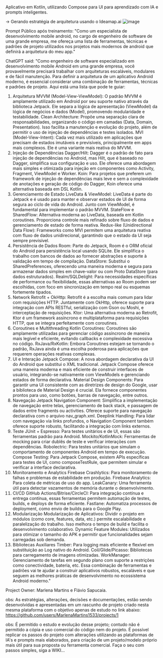 Aplicativo em Kotlin, utilizando Compose para UI para aprendizado com IA e prompts inteligentes.

-> Gerando estratégia de arquitetura usando o Ideamap.ai
![image](https://github.com/user-attachments/assets/0475fb72-6c03-4b29-b1e4-7b9ee12e39a8)

Prompt Público após treinamento: 
        "Como um especialista de desenvolvimento mobile android, 
        no cargo de engenheiro de software de uma grande empresa,
        me ofereça uma lista de ferramentas, técnicas e padrões de projeto utilizados nos projetos mais modernos de android 
        que definirá a arquitetura do meu app."

ChatGPT said:
      "Como engenheiro de software especializado em desenvolvimento mobile Android em uma grande empresa, 
      você provavelmente precisará trabalhar com arquiteturas escaláveis, modulares e de fácil manutenção. 
      Para definir a arquitetura de um aplicativo Android moderno, é essencial considerar uma combinação de ferramentas, técnicas e padrões de projeto. 
      Aqui está uma lista que pode te guiar:

1. Arquitetura
MVVM (Model-View-ViewModel): O padrão MVVM é amplamente utilizado em Android por seu suporte nativo através da biblioteca Jetpack. Ele separa a lógica de apresentação (ViewModel) da lógica de negócios e dados (Model), promovendo modularidade e testabilidade.
Clean Architecture: Propõe uma separação clara de responsabilidades, organizando o código em camadas (Data, Domain, Presentation). Isso facilita a manutenção e evolução do projeto, além de permitir o uso de injeção de dependências e testes isolados.
MVI (Model-View-Intent): Cada vez mais utilizado em aplicações que precisam de estados imutáveis e previsíveis, principalmente em apps mais complexos. Ele é uma variante mais reativa do MVVM.
2. Injeção de Dependências
Dagger/Hilt: Dagger é o padrão de fato para injeção de dependências no Android, mas Hilt, que é baseado no Dagger, simplifica sua configuração e uso. Ele oferece uma abordagem mais simples e otimizada para injeção em componentes como Activity, Fragment, ViewModel e Worker.
Koin: Para projetos que preferem um framework de injeção de dependências mais leve e sem a complexidade de anotações e geração de código do Dagger, Koin oferece uma alternativa baseada em DSL Kotlin.
3. Gerenciamento de Estado
LiveData & ViewModel: LiveData é parte do Jetpack e é usado para manter e observar estados de UI de forma segura ao ciclo de vida do Android. Junto com ViewModel, é fundamental para implementar o padrão MVVM.
StateFlow e SharedFlow: Alternativa moderna ao LiveData, baseada em Kotlin coroutines. Proporciona controle mais refinado sobre fluxo de dados e gerenciamento de estado de forma reativa.
Redux-like (Unidirectional Data Flow): Frameworks como MVI permitem uma arquitetura reativa com fluxo de dados unidirecional, garantindo que o estado da UI seja sempre previsível.
4. Persistência de Dados
Room: Parte do Jetpack, Room é o ORM oficial do Android para persistência local usando SQLite. Ele simplifica o trabalho com bancos de dados ao fornecer abstrações e suporte à validação em tempo de compilação.
DataStore: Substitui o SharedPreferences, oferecendo uma maneira moderna e segura para armazenar dados simples em chave-valor ou com Proto DataStore (para dados estruturados).
Realm/SQLDelight: Para necessidades específicas de performance ou flexibilidade, essas alternativas ao Room podem ser escolhidas, com foco em sincronização em tempo real ou esquemas fortemente tipados.
5. Network
Retrofit + OkHttp: Retrofit é a escolha mais comum para lidar com requisições HTTP. Juntamente com OkHttp, oferece suporte para integração com APIs RESTful, serialização com Gson ou Moshi, e interceptação de requisições.
Ktor: Uma alternativa moderna ao Retrofit, Ktor é um framework assíncrono e multiplataforma para requisições HTTP, que se integra perfeitamente com coroutines.
6. Coroutines e Multithreading
Kotlin Coroutines: Coroutines são amplamente utilizadas para gerenciar código assíncrono de maneira mais legível e eficiente, evitando callbacks e complexidade excessiva no código.
RxJava/RxKotlin: Embora Coroutines estejam se tornando o padrão, RxJava ainda é uma escolha poderosa para aplicações que requerem operações reativas complexas.
7. UI e Interação
Jetpack Compose: A nova abordagem declarativa da UI do Android que substitui o XML tradicional. Jetpack Compose oferece uma maneira moderna e mais eficiente de construir interfaces de usuário, integrando-se nativamente com ViewModels e gerenciando estados de forma declarativa.
Material Design Components: Para garantir uma UI consistente com as diretrizes de design do Google, usar a biblioteca de Material Design é crucial. Ela fornece componentes prontos para uso, como botões, barras de navegação, entre outros.
8. Navegação
Jetpack Navigation Component: Simplifica a implementação de navegação entre telas, gerenciamento de back stack, e passagem de dados entre fragments ou activities. Oferece suporte para navegação declarativa com o arquivo nav_graph.xml.
Deeplink Handling: Para lidar com navegação via links profundos, o Navigation Component também oferece suporte robusto, facilitando a integração com links externos.
9. Teste
JUnit + Espresso: Para testes unitários e de UI, essas são ferramentas padrão para Android.
Mockito/KotlinMock: Ferramentas de mocking para criar dublês de teste e verificar interações com dependências.
Robolectric: Para testes unitários que simulam o comportamento de componentes Android em tempo de execução.
Compose Testing: Para Jetpack Compose, existem APIs específicas para testes de UI, como composeTestRule, que permitem simular e verificar a interface declarativa.
10. Monitoramento e Analytics
Firebase Crashlytics: Para monitoramento de falhas e problemas de estabilidade em produção.
Firebase Analytics: Para coleta de métricas de uso do app.
LeakCanary: Uma ferramenta útil para detectar vazamentos de memória durante o desenvolvimento.
11. CI/CD
GitHub Actions/Bitrise/CircleCI: Para integração contínua e entrega contínua, essas ferramentas permitem automação de testes, builds, e deploys de forma eficiente.
Fastlane: Automatiza processos de deployment, como envio de builds para o Google Play.
12. Modularização
Modularização de Aplicativos: Dividir o projeto em módulos (como core, features, data, etc.) permite escalabilidade e paralelização do trabalho. Isso melhora o tempo de build e facilita o desenvolvimento colaborativo.
Dynamic Feature Modules: Utilizados para otimizar o tamanho do APK e permitir que funcionalidades sejam carregadas sob demanda.
13. Bibliotecas Auxiliares
Timber: Para logging mais eficiente e flexível em substituição ao Log nativo do Android.
Coil/Glide/Picasso: Bibliotecas para carregamento de imagens otimizadas.
WorkManager: Gerenciamento de tarefas em segundo plano com suporte a restrições como conectividade, bateria, etc.
Essa combinação de ferramentas e padrões vai te ajudar a construir aplicativos robustos, escaláveis e que seguem as melhores práticas de desenvolvimento no ecossistema Android moderno."





Project Owner:
        Marlena Martins e Flávio Sapucaia.

obs: As estratégias, alterações, decisões e documentações, estão sendo desenvolvidas e apresentadas em um rascunho de projeto criado nesta mesma plataforma com o objetivo apenas de estudo no link abaixo:
https://github.com/users/MarlenaMartins1533/projects/1

obs: É permitido o estudo e evolução desse projeto; contudo não é permitido a cópia e uso comercial do código nem do projeto.
É possível replicar os passos do projeto com alterações utilizando as plataformas de IA's e prompts mais elaborados, para criação de um projeto/modelo próprio mais útil para sua proposta ou ferramenta comercial. 
Faça o seu com passos simples, siga a WIKI...


